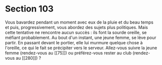 # Section 103

Vous bavardez pendant un moment avec eux de la pluie et du beau temps et puis, progressivement, vous abordez des sujets plus politiques. Mais cette tentative ne rencontre aucun succès : ils font la sourde oreille, se méfiant probablement. Au bout d'un instant, une jeune femme, se lève pour partir. En passant devant le portier, elle lui murmure quelque chose à l'oreille, ce qui le fait se précipiter vers le serveur. Allez-vous suivre la jeune femme (rendez-vous au [[75]]) ou préférez-vous rester au club (rendez-vous au [[280]]) ?